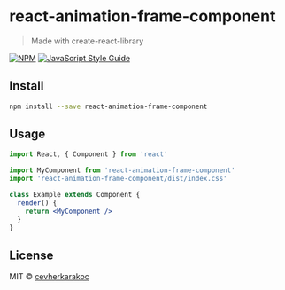 # react-animation-frame-component

> Made with create-react-library

[![NPM](https://img.shields.io/npm/v/react-animation-frame-component.svg)](https://www.npmjs.com/package/react-animation-frame-component) [![JavaScript Style Guide](https://img.shields.io/badge/code_style-standard-brightgreen.svg)](https://standardjs.com)

## Install

```bash
npm install --save react-animation-frame-component
```

## Usage

```jsx
import React, { Component } from 'react'

import MyComponent from 'react-animation-frame-component'
import 'react-animation-frame-component/dist/index.css'

class Example extends Component {
  render() {
    return <MyComponent />
  }
}
```

## License

MIT © [cevherkarakoc](https://github.com/cevherkarakoc)
